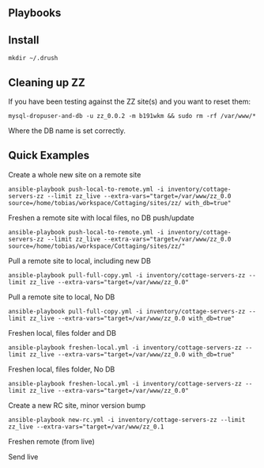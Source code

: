 ## Playbooks

## Install

    mkdir ~/.drush

## Cleaning up ZZ

If you have been testing against the ZZ site(s) and you want to reset them:

    mysql-dropuser-and-db -u zz_0.0.2 -m b191wkm && sudo rm -rf /var/www/*

Where the DB name is set correctly.

## Quick Examples

Create a whole new site on a remote site

    ansible-playbook push-local-to-remote.yml -i inventory/cottage-servers-zz --limit zz_live --extra-vars="target=/var/www/zz_0.0 source=/home/tobias/workspace/Cottaging/sites/zz/ with_db=true"

Freshen a remote site with local files, no DB push/update

    ansible-playbook push-local-to-remote.yml -i inventory/cottage-servers-zz --limit zz_live --extra-vars="target=/var/www/zz_0.0 source=/home/tobias/workspace/Cottaging/sites/zz/"

Pull a remote site to local, including new DB

    ansible-playbook pull-full-copy.yml -i inventory/cottage-servers-zz --limit zz_live --extra-vars="target=/var/www/zz_0.0"

Pull a remote site to local, No DB

    ansible-playbook pull-full-copy.yml -i inventory/cottage-servers-zz --limit zz_live --extra-vars="target=/var/www/zz_0.0 with_db=true"

Freshen local, files folder and DB

    ansible-playbook freshen-local.yml -i inventory/cottage-servers-zz --limit zz_live --extra-vars="target=/var/www/zz_0.0 with_db=true"

Freshen local, files folder, No DB

    ansible-playbook freshen-local.yml -i inventory/cottage-servers-zz --limit zz_live --extra-vars="target=/var/www/zz_0.0"

Create a new RC site, minor version bump

    ansible-playbook new-rc.yml -i inventory/cottage-servers-zz --limit zz_live --extra-vars="target=/var/www/zz_0.1

Freshen remote (from live)

Send live
